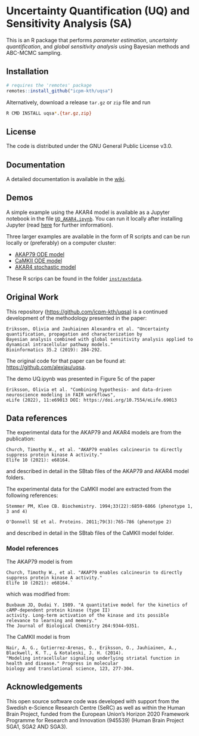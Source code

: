 # Uncertainty Quantification (UQ) and Sensitivity Analysis (SA)

This is an R package that performs *parameter estimation*,
*uncertainty quantification*, and *global sensitivity analysis* using
Bayesian methods and ABC-MCMC sampling.

## Installation

```R
# requires the 'remotes' package
remotes::install_github("icpm-kth/uqsa")
```

Alternatively, download a release `tar.gz` or `zip` file and run

```sh
R CMD INSTALL uqsa*.{tar.gz,zip}
```

## License

The code is distributed under the GNU General Public License v3.0.

## Documentation

A detailed documentation is available in the [wiki](https://github.com/icpm-kth/uqsa/wiki/Documentation).

## Demos

A simple example using the AKAR4 model is available as a Jupyter notebook in the file [`UQ_AKAR4.ipynb`](https://github.com/icpm-kth/uqsa/blob/master/UQ_AKAR4.ipynb). You can run it locally after installing Jupyter (read [here](https://jupyter.org/install) for further imformation).

Three larger examples are available in the form of R scripts and can be run locally or (preferably) on a computer cluster:
* [AKAP79 ODE model](https://github.com/icpm-kth/uqsa/blob/master/inst/extdata/AKAP79/runABCMCMC_AKAP79.R)
* [CaMKII ODE model](https://github.com/icpm-kth/uqsa/blob/master/inst/extdata/CaMKII/runABCMCMC_CaMKII.R)
* [AKAR4 stochastic model](https://github.com/icpm-kth/uqsa/blob/master/inst/extdata/AKAR4/runABCMCMC_AKAR4_withStochasticStimulation.R)
  
These R scrips can be found in the folder [`inst/extdata`](https://github.com/icpm-kth/uqsa/tree/master/inst/extdata).
  
## Original Work

This repository (https://github.com/icpm-kth/uqsa) is a continued development of the methodology presented in the paper:
```
Eriksson, Olivia and Jauhiainen Alexandra et al. "Uncertainty quantification, propagation and characterization by 
Bayesian analysis combined with global sensitivity analysis applied to dynamical intracellular pathway models." 
Bioinformatics 35.2 (2019): 284-292.
```
The original code for that paper can be found at: https://github.com/alexjau/uqsa.

The demo UQ.ipynb was presented in Figure 5c of the paper
```
Eriksson, Olivia et al. "Combining hypothesis- and data-driven neuroscience modeling in FAIR workflows", 
eLife (2022), 11:e69013 DOI: https://doi.org/10.7554/eLife.69013
```
 

## Data references

The experimental data for the AKAP79 and AKAR4 models are from the publication:
```
Church, Timothy W., et al. "AKAP79 enables calcineurin to directly suppress protein kinase A activity." 
Elife 10 (2021): e68164.
```
and described in detail in the SBtab files of the AKAP79 and AKAR4 model folders.

The experimental data for the CaMKII model are extracted from the following references:
```
Stemmer PM, Klee CB. Biochemistry. 1994;33(22):6859-6866 (phenotype 1, 3 and 4)
```
```
O'Donnell SE et al. Proteins. 2011;79(3):765-786 (phenotype 2)
```
and described in detail in the SBtab files of the CaMKII model folder.



### Model references

The AKAP79 model is from
```
Church, Timothy W., et al. "AKAP79 enables calcineurin to directly suppress protein kinase A activity." 
Elife 10 (2021): e68164.`

```
which was modified from:
```
Buxbaum JD, Dudai Y. 1989. "A quantitative model for the kinetics of cAMP-dependent protein kinase (type II) 
activity. Long-term activation of the kinase and its possible relevance to learning and memory." 
The Journal of Biological Chemistry 264:9344–9351.
```

The CaMKII model is from 
```
Nair, A. G., Gutierrez-Arenas, O., Eriksson, O., Jauhiainen, A., Blackwell, K. T., & Kotaleski, J. H. (2014).
"Modeling intracellular signaling underlying striatal function in health and disease." Progress in molecular
biology and translational science, 123, 277-304.

```


## Acknowledgements

This open source software code was developed with support from the Swedish e-Science Research Centre (SeRC) as well as within the Human Brain Project, funded from the European Union’s Horizon 2020 Framework Programme for Research and Innovation (945539) (Human Brain Project SGA1, SGA2 AND SGA3).
